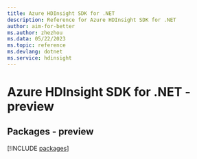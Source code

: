 ```yaml
---
title: Azure HDInsight SDK for .NET
description: Reference for Azure HDInsight SDK for .NET
author: aim-for-better
ms.author: zhezhou
ms.data: 05/22/2023
ms.topic: reference
ms.devlang: dotnet
ms.service: hdinsight
---
```

# Azure HDInsight SDK for .NET - preview
## Packages - preview
[!INCLUDE [packages](hdinsight-index.md)]